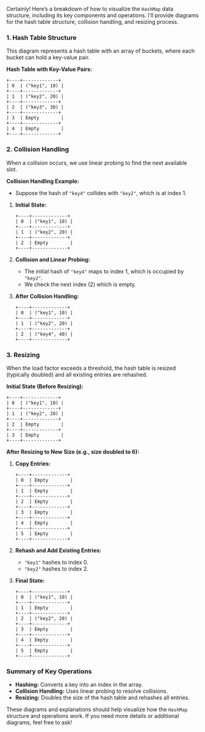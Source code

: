Certainly! Here’s a breakdown of how to visualize the `HashMap` data structure, including its key components and operations. I’ll provide diagrams for the hash table structure, collision handling, and resizing process.

### 1. **Hash Table Structure**

This diagram represents a hash table with an array of buckets, where each bucket can hold a key-value pair.

**Hash Table with Key-Value Pairs:**

```
+----+-------------+
| 0  | ("key1", 10) |
+----+-------------+
| 1  | ("key2", 20) |
+----+-------------+
| 2  | ("key3", 30) |
+----+-------------+
| 3  | Empty        |
+----+-------------+
| 4  | Empty        |
+----+-------------+
```

### 2. **Collision Handling**

When a collision occurs, we use linear probing to find the next available slot. 

**Collision Handling Example:**

- Suppose the hash of `"key4"` collides with `"key2"`, which is at index 1.

1. **Initial State:**
   ```
   +----+-------------+
   | 0  | ("key1", 10) |
   +----+-------------+
   | 1  | ("key2", 20) |
   +----+-------------+
   | 2  | Empty        |
   +----+-------------+
   ```

2. **Collision and Linear Probing:**
   - The initial hash of `"key4"` maps to index 1, which is occupied by `"key2"`.
   - We check the next index (2) which is empty.

3. **After Collision Handling:**
   ```
   +----+-------------+
   | 0  | ("key1", 10) |
   +----+-------------+
   | 1  | ("key2", 20) |
   +----+-------------+
   | 2  | ("key4", 40) |
   +----+-------------+
   ```

### 3. **Resizing**

When the load factor exceeds a threshold, the hash table is resized (typically doubled) and all existing entries are rehashed.

**Initial State (Before Resizing):**
```
+----+-------------+
| 0  | ("key1", 10) |
+----+-------------+
| 1  | ("key2", 20) |
+----+-------------+
| 2  | Empty        |
+----+-------------+
| 3  | Empty        |
+----+-------------+
```

**After Resizing to New Size (e.g., size doubled to 6):**

1. **Copy Entries:**
   ```
   +----+-------------+
   | 0  | Empty        |
   +----+-------------+
   | 1  | Empty        |
   +----+-------------+
   | 2  | Empty        |
   +----+-------------+
   | 3  | Empty        |
   +----+-------------+
   | 4  | Empty        |
   +----+-------------+
   | 5  | Empty        |
   +----+-------------+
   ```

2. **Rehash and Add Existing Entries:**

   - `"key1"` hashes to index 0.
   - `"key2"` hashes to index 2.

3. **Final State:**
   ```
   +----+-------------+
   | 0  | ("key1", 10) |
   +----+-------------+
   | 1  | Empty        |
   +----+-------------+
   | 2  | ("key2", 20) |
   +----+-------------+
   | 3  | Empty        |
   +----+-------------+
   | 4  | Empty        |
   +----+-------------+
   | 5  | Empty        |
   +----+-------------+
   ```

### Summary of Key Operations

- **Hashing:** Converts a key into an index in the array.
- **Collision Handling:** Uses linear probing to resolve collisions.
- **Resizing:** Doubles the size of the hash table and rehashes all entries.

These diagrams and explanations should help visualize how the `HashMap` structure and operations work. If you need more details or additional diagrams, feel free to ask!